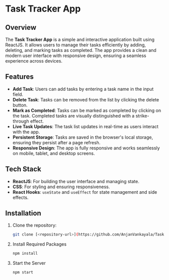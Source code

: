 # Task Tracker App

## Overview
The **Task Tracker App** is a simple and interactive application built using ReactJS. It allows users to manage their tasks efficiently by adding, deleting, and marking tasks as completed. The app provides a clean and modern user interface with responsive design, ensuring a seamless experience across devices.

## Features
- **Add Task**: Users can add tasks by entering a task name in the input field.
- **Delete Task**: Tasks can be removed from the list by clicking the delete button.
- **Mark as Completed**: Tasks can be marked as completed by clicking on the task. Completed tasks are visually distinguished with a strike-through effect.
- **Live Task Updates**: The task list updates in real-time as users interact with the app.
- **Persistent Storage**: Tasks are saved in the browser's local storage, ensuring they persist after a page refresh.
- **Responsive Design**: The app is fully responsive and works seamlessly on mobile, tablet, and desktop screens.

## Tech Stack
- **ReactJS**: For building the user interface and managing state.
- **CSS**: For styling and ensuring responsiveness.
- **React Hooks**: `useState` and `useEffect` for state management and side effects.

## Installation
1. Clone the repository:
   ```bash
   git clone [<repository-url>](https://github.com/AnjanVankayala/Task-Tracker.git)
   ```
2. Install Required Packages 
    ```bash
    npm install
    ```
3. Start the Server
    ```bash
    npm start
    ```
